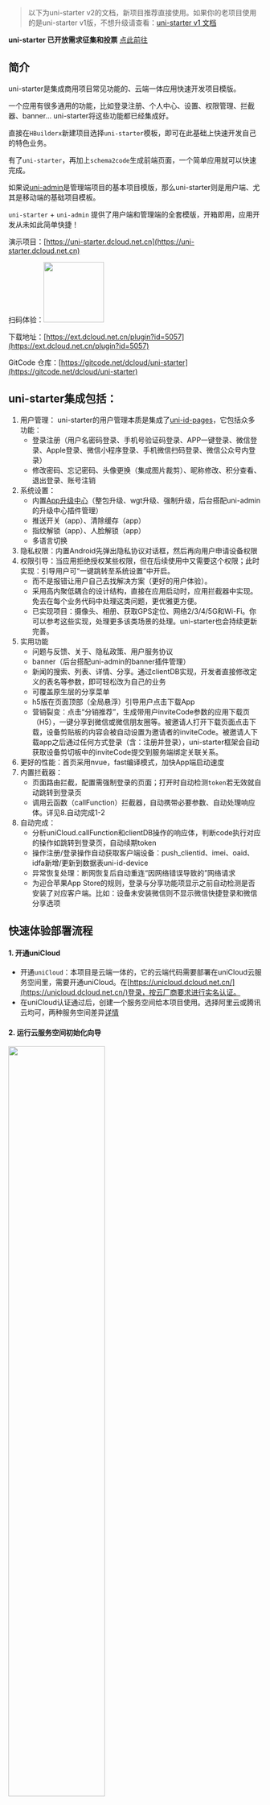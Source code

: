 > 以下为uni-starter v2的文档，新项目推荐直接使用。如果你的老项目使用的是uni-starter v1版，不想升级请查看：[uni-starter v1 文档](https://gitcode.net/dcloud/uni-starter/-/blob/v1/README.md)

**uni-starter 已开放需求征集和投票** [点此前往](https://vote.dcloud.net.cn/#/?name=uni-starter)

## 简介
uni-starter是集成商用项目常见功能的、云端一体应用快速开发项目模版。

一个应用有很多通用的功能，比如登录注册、个人中心、设置、权限管理、拦截器、banner... uni-starter将这些功能都已经集成好。

直接在`HBuilderx`新建项目选择`uni-starter`模板，即可在此基础上快速开发自己的特色业务。

有了`uni-starter`，再加上`schema2code`生成前端页面，一个简单应用就可以快速完成。

如果说[uni-admin](https://uniapp.dcloud.io/uniCloud/admin)是管理端项目的基本项目模版，那么uni-starter则是用户端、尤其是移动端的基础项目模板。

`uni-starter` + `uni-admin` 提供了用户端和管理端的全套模版，开箱即用，应用开发从未如此简单快捷！

演示项目：[https://uni-starter.dcloud.net.cn](https://uni-starter.dcloud.net.cn)

扫码体验：<img src="https://qiniu-web-assets.dcloud.net.cn/unidoc/zh/download.png" style="width: 120px;">

下载地址：[https://ext.dcloud.net.cn/plugin?id=5057](https://ext.dcloud.net.cn/plugin?id=5057)

GitCode 仓库：[https://gitcode.net/dcloud/uni-starter](https://gitcode.net/dcloud/uni-starter)

## uni-starter集成包括：
1. 用户管理：
	uni-starter的用户管理本质是集成了[uni-id-pages](https://uniapp.dcloud.net.cn/uniCloud/uni-id-pages.html)，它包括众多功能：
	- 登录注册（用户名密码登录、手机号验证码登录、APP一键登录、微信登录、Apple登录、微信小程序登录、手机微信扫码登录、微信公众号内登录）
	- 修改密码、忘记密码、头像更换（集成图片裁剪）、昵称修改、积分查看、退出登录、账号注销
2. 系统设置：
	- 内置[App升级中心](https://uniapp.dcloud.net.cn/uniCloud/upgrade-center.html)（整包升级、wgt升级、强制升级，后台搭配uni-admin的升级中心插件管理）
	- 推送开关（app）、清除缓存（app）
	- 指纹解锁（app）、人脸解锁（app）
	- 多语言切换
3. 隐私权限：内置Android先弹出隐私协议对话框，然后再向用户申请设备权限
4. 权限引导：当应用拒绝授权某些权限，但在后续使用中又需要这个权限；此时实现：引导用户可“一键跳转至系统设置”中开启。
	- 而不是报错让用户自己去找解决方案（更好的用户体验）。
	- 采用高内聚低耦合的设计结构，直接在应用启动时，应用拦截器中实现。免去在每个业务代码中处理这类问题，更优雅更方便。
	- 已实现项目：摄像头、相册、获取GPS定位、网络2/3/4/5G和Wi-Fi。你可以参考这些实现，处理更多该类场景的处理。uni-starter也会持续更新完善。
5. 实用功能
	- 问题与反馈、关于、隐私政策、用户服务协议
	- banner（后台搭配uni-admin的banner插件管理）
	- 新闻的搜索、列表、详情、分享。通过clientDB实现，开发者直接修改定义的表名等参数，即可轻松改为自己的业务
	- 可覆盖原生层的分享菜单
	- h5版在页面顶部（全局悬浮）引导用户点击下载App
	- 营销裂变：点击“分销推荐”，生成带用户inviteCode参数的应用下载页（H5），一键分享到微信或微信朋友圈等。被邀请人打开下载页面点击下载，设备剪贴板的内容会被自动设置为邀请者的inviteCode。被邀请人下载app之后通过任何方式登录（含：注册并登录），uni-starter框架会自动获取设备剪切板中的inviteCode提交到服务端绑定关联关系。
6. 更好的性能：首页采用nvue，fast编译模式，加快App端启动速度
7. 内置拦截器：
	- 页面路由拦截，配置需强制登录的页面；打开时自动检测`token`若无效就自动跳转到登录页
	- 调用云函数（callFunction）拦截器，自动携带必要参数、自动处理响应体。详见8.自动完成1-2
8. 自动完成：
	- 分析uniCloud.callFunction和clientDB操作的响应体，判断code执行对应的操作如跳转到登录页，自动续期token
	- 操作注册/登录操作自动获取客户端设备：push_clientid、imei、oaid、idfa新增/更新到数据表uni-id-device
	- 异常恢复处理：断网恢复后自动重连“因网络错误导致的”网络请求
	- 为迎合苹果App Store的规则，登录与分享功能项显示之前自动检测是否安装了对应客户端。比如：设备未安装微信则不显示微信快捷登录和微信分享选项

## 快速体验部署流程
#### 1. 开通uniCloud
- 开通`uniCloud`：本项目是云端一体的，它的云端代码需要部署在uniCloud云服务空间里，需要开通uniCloud。在[https://unicloud.dcloud.net.cn/](https://unicloud.dcloud.net.cn/)登录，按云厂商要求进行实名认证。
- 在uniCloud认证通过后，创建一个服务空间给本项目使用。选择阿里云或腾讯云均可，两种服务空间差异[详情](https://uniapp.dcloud.net.cn/uniCloud/price)

#### 2. 运行云服务空间初始化向导
<img style="width:61.8%" src="https://qiniu-web-assets.dcloud.net.cn/unidoc/zh/20210809115104.jpg" />
<img style="width:61.8%" src="https://qiniu-web-assets.dcloud.net.cn/unidoc/zh/20210809113634.jpg" />
<img style="width:61.8%" src="https://qiniu-web-assets.dcloud.net.cn/unidoc/zh/20210809114205.jpg" />

## 功能模块介绍
### 1.账户管理
uni-starter 使用 `uni-id-pages`实现：登录注册账户管理相关功能 [详情查看](https://uniapp.dcloud.net.cn/uniCloud/uni-id-pages.html)
### 2.路由管理
大多数应用，都会指定某些页面需要登录才能访问。以往开发者需要写不少代码。现在，只需在项目的pages.json内配置登录页路径、需要登录才能访问的页面等信息，uni-app框架的路由跳转，会自动在需要登录且客户端登录状态过期或未登录时跳转到登录页面。详情查看：[uniIdRouter文档](https://uniapp.dcloud.net.cn/uniCloud/uni-id-summary.html#uni-id-router)
### 3.h5版在页面顶部引导用户`点击下载App`
把h5端用户引流到APP端，是一个非常实用的功能。相对于h5，APP端有更高的用户留存和更好的产品体验。
uni-starter集成了这个功能，你只需直接在`项目根目录/uni-starter.config.js`的"h5"->"openApp"中配置相关内容，即可开启全局悬浮的下载引导。
这也是一个演示开发者如何在h5端做全局悬浮块的例子。你也可以在`/common/openApp.js`中修改他的样式等代码等，注意它只支持原生js语法。

### 4.分享模块
一个可覆盖原生层分享模块
- 应用配置：`manifest.json` App模块配置 --> Share --> 勾选并配置你所需要的模块
- 分享功能配置参数，随着应用的业务场景决定，在各场景调用的时候配置。参考uni-starter的`/pages/list/detail.vue`的`methods -> shareClick`
- 更多`uni-share`的介绍 [详情](https://ext.dcloud.net.cn/plugin?id=4860)

### 5.升级中心相关
为了解决开发者维护多个 App 升级繁琐，重复逻辑过多，管理不便的问题，升级中心`uni-upgrade-center`应运而生。
提供了简单、易用、统一的 App 管理、App 版本管理、安装包发布管理，升级检测更新管理。
- 升级中心分为两个部分：`uni-upgrade-center` 前台检测更新和`uni-upgrade-center-Admin`后台管理系统。
- `uni-upgrade-center`的介绍 [详情](https://ext.dcloud.net.cn/plugin?id=4542)
- `uni-upgrade-center-Admin`的介绍 [详情](https://ext.dcloud.net.cn/plugin?id=4470)

### 6.意见反馈
- 客户端[详情](https://ext.dcloud.net.cn/plugin?id=50)
- admin端[详情](https://ext.dcloud.net.cn/plugin?id=4992)

### 7.指纹识别模块
- `manifest.json` App模块配置 --> `Fingerprint`指纹识别

### 8.消息推送模块
- `manifest.json` App模块配置 --> `push`消息推送

### 9.隐私政策弹框
根据工业和信息化部关于开展APP侵害用户权益专项整治要求，App提交到应用市场必须满足以下条件：
- 应用启动运行时需弹出隐私政策协议，说明应用采集用户数据
- 应用不能强制要求用户授予权限，即不能“不给权限不让用”
+ 如不希望应用启动时申请“读写手机存储”和“访问设备信息”权限，请参考：[https://ask.dcloud.net.cn/article/36549](https://ask.dcloud.net.cn/article/36549)

配置弹出“隐私协议和政策”打开项目的manifest.json文件，切换到“源码视图”项
在`manifest.json` -> `app-plus` -> `privacy` 节点下添加 prompt节点
```js
"privacy" : {
	"prompt" : "template",
	"template" : {
		"title" : "服务协议和隐私政策",
		"message" : "　　请你务必审慎阅读、充分理解“服务协议”和“隐私政策”各条款，包括但不限于：为了更好的向你提供服务，我们需要收集你的设备标识、操作日志等信息用于分析、优化应用性能。<br/>　　你可阅读<a href=\"https://ask.dcloud.net.cn/protocol.html\">《服务协议》</a>和<a href=\"https://ask.dcloud.net.cn/protocol.html\">《隐私政策》</a>了解详细信息。如果你同意，请点击下面按钮开始接受我们的服务。",
		"buttonAccept" : "同意",
		"buttonRefuse" : "暂不同意"
	}
}
```
- prompt
  字符串类型，必填，隐私政策提示框配置策略，可取值template、custom、none，默认值为none
  + template
     使用原生提示框模板，可自定义标题、内容已经按钮上的文本
  + custom
     自定义隐私政策提示框，uni-app项目中推荐使用nvue页面进行自定义，5+ APP使用html页面进行自定义
  + none
    不弹出隐私政策提示框
- template
  json格式，可选，模板提示框上显示的内容
	+ title
	  模板提示框上的标题，默认为“服务协议和隐私政策”
	+ message
	  模板提示框上的内容，richtext类型字符串，支持a/font/br等节点，点击a链接会调用内置页面打开其href属性中链接地址。
	  **注意：务必配置此提示内容，或参考上面示例内容并修改《服务协议》和《隐私政策》链接地址**
	+ buttonAccept
	  模板提示框上接受按钮的文本，默认值为“我知道了”
	+ buttonRefuse
	  模板提示框上拒绝按钮的文本，默认不显示此按钮
	+ second
	  HBuilderX3.1.12+版本新增支持隐私提示框二次确认提示，用于配置二次确认提示框显示内容，message属性值不为空时弹出二次确认提示框
		+ title 二次确认提示框上的标题
		+ message 二次确认提示框上的内容，支持richtext类型字符串
		+ buttonAccept 二次确认提示框上接受按钮的文本
		+ buttonRefuse 二次确认提示框上拒绝按钮的文本

> 更多Android平台隐私与政策提示框配置方法，[详情](https://ask.dcloud.net.cn/article/36937)

##### 注意：
1. 最新的华为应用市场要求，隐私政策提示框上接受按钮的文本，必须为“同意”而不能是其他有歧义的文字。
2. 配置后提交云端打包后生效。理论上绝大部分和`manifest.json`生效相关的配置均需要提交云打包后生效

### 10.云对象拦截器应用  
云对象拦截器文档[详情查看](https://uniapp.dcloud.net.cn/uniCloud/client-sdk.html#add-interceptor)

1. 控制调试模式  
配置路径：`uni-starter/uni-starter.config.js`
云对象请求fail时，开启调试模式将以`showModal`的模式弹出真实错误信息。关闭调试模式，则以`showToast`的模式模糊提示（弹出系统错误请稍后再试！）

2. 裂变营销功能原理
当用户请求云对象`uni-id-co`的任何方式登录（含：注册并登录）功能时，
云对象拦截器逻辑内部：判断用户的剪切板是否包含`uniInvitationCode:`开头的邀请码，如果存在则在请求时带上此邀请码；实现裂变营销功能的用户关系绑定。

### 12.关于升级
- 项目升级  
uni-starter遵循uni-app的插件模块化规范，即：[uni_modules](https://uniapp.dcloud.io/uni_modules) 。它是个项目类型的插件。在项目的根目录下有一个符合uni_modules规范的package.json文件，在这个文件右键-从插件市场更新即可更新该插件。
	
- 插件升级  
非项目类型的`uni_modules`插件在项目根目录下的`uni_modules`目录下。以插件ID为插件文件夹命名，在该目录右键也会看到“从插件市场更新”选项，点击即可更新该插件。

uni-starter内集成的uni-id-pages、uni-upgrade-center等插件都可以独立升级。

### 13.多语言国际化  
uni-starter支持多语言国际化，默认关闭，可以在`uni-starter.config.js`->`i18n`->`enable`中配置。

如果你启用了多语言国际化需要先阅读：[uni-app多语言国际化](https://uniapp.dcloud.io/collocation/i18n?id=%e6%a1%86%e6%9e%b6%e5%86%85%e7%bd%ae%e7%bb%84%e4%bb%b6%e5%92%8capi%e5%9b%bd%e9%99%85%e5%8c%96)

### 14.微信登录自动获取头像  
当用户首次在微信小程序中通过微信登录应用。uni-starter将获取用户的微信头像，设置为当前账号头像。

**注意：** 保存头像的过程是：先将微信头像的图片下载，再上传到uniCloud云存储。而小程序平台要求在管理后台配置小程序应用的联网服务器域名，否则无法联网。请确认已正确配置download、uploadFile合法域名[详情查看](https://uniapp.dcloud.io/uniCloud/publish.html#useinmp)
	
## initApp()做了什么
1. 读取uni-starter.config并挂载到globalData的config下
2. 读取应用版本号，并存到globalData下
3. 检查是否有可更新的应用版本，决定是否启动在线更新版本
4. 监听设备的网络变化并以uni.showToast APi的方式提醒用户
5. 使用[拦截器](https://uniapp.dcloud.io/api/interceptor?id=addinterceptor) 实现：自动引导打开`选择图片`所需要的权限。当调用`uni.chooseImage`时检测到无权限则自动开启引导。并不是在每次调用接口时处理这类问题，你可以参考该例子做更多该类场景的处理。uni-starter也会持续完善。

## 配置文件  
uni-starter提供了`uni-starter.config.js`，可配置选择登录注册方式及优先级等，可指定该应用是否强制登录才能进入某个页面。配置项内容如下：
```js
module.exports = {
	"h5": {
		"url": "https://static-76ce2c5e-31c7-4d81-8fcf-ed1541ecbc6e.bspapp.com", //	前端网页托管的域名
		 // 在h5端全局悬浮引导用户下载app的功能 更多自定义要求在/common/openApp.js中修改
		"openApp": {
			//点击悬浮下载栏后打开的网页链接
			"openUrl": 'https://sj.qq.com/myapp/detail.htm?apkName=com.tencent.android.qqdownloader&info=6646FD239A6EBA9E2DEE5DFC7E18D867',
			//左侧显示的应用名称
			"appname": 'uni-starter',
			//应用的图标
			"logo": './static/logo.png',
		}
	},
	"mp": {
		"weixin": {
			//微信小程序原始id，微信小程序分享时
			"id": "gh_132465798"
		}
	},
	//关于应用
	"about": {
		//应用名称
		"appName": "uni-starter",
		//应用logo
		"logo": "/static/logo.png",
		//公司名称
		"company": "数字天堂（北京）网络技术有限公司",
		//口号
		"slogan": "为开发而生",
		//应用的链接，用于分享到第三方平台和生成关于我们页的二维码
		"download": "https://m3w.cn/uniapp",
		//应用版本号，用于非app端显示，app端自动获取
		"version":"1.0.0"
	},
	//用于打开应用市场评分界面
	"marketId":{
		"ios":"",
		"android":""
	},
	//配置多语言国际化。i18n为英文单词 internationalization的首末字符i和n，18为中间的字符数 是“国际化”的简称
	"i18n":{
		"enable":false //默认启用，国际化。如果你不想使用国际化相关功能，请改为false
	}
}
```

## 目录结构@catalogue
<pre v-pre="" data-lang="">
<code class="lang-" style="padding:0">
uni-starter
├─uniCloud	
│	├─cloudfunctions 云函数目录
│	|	├─common 公共模块
│	│	|	├─uni-config-center			uni-starter的服务端配置中心，项目所有云函数的配置在这里填写 <a target="_blank" href="https://ext.dcloud.net.cn/plugin?id=4425">详情</a>
│	│	|	|	├─index.js				config-center入口文件
│	│	|	|	└─uni-id				uni-id模块配置目录
│	│	|	|		├─config.json		uni-id对应的配置数据：微信登录、一键登录、短信验证码登录等key都在这里填写<a target="_blank" href="https://ext.dcloud.net.cn/plugin?id=4425">详情</a>
│	│	|	|		└─file.cert			uni-id依赖的配置文件,假如你使用微信发红包功能，需要的证书文件就是放到这里
│	|	|	└───uni-id					uni-id用户体系 <a target="_blank" href="https://uniapp.dcloud.io/uniCloud/uni-id-summary">详情</a>
│	|	├─check-version					检查更新云函数 <a target="_blank" href="https://ext.dcloud.net.cn/plugin?name=uni-upgrade-center-app">详情</a>
│	|	├─rewarded-video-ad-notify-url	签到插件广告回调 <a target="_blank" href="https://ext.dcloud.net.cn/plugin?name=uni-sign-in">详情</a>
│	|	├─uni-analyse-searchhot			云端一体搜索模板依赖的云函数 <a target="_blank" href="https://ext.dcloud.net.cn/plugin?id=3851">详情</a>
│	|	├─uni-captcha-co				云端一体图形验证码组件云对象 <a target="_blank" href="https://ext.dcloud.net.cn/plugin?name=uni-captcha">详情</a>
│	|	├─uni-clientDB-actions			客户端直接操作数据库拦截逻辑 <a target="_blank" href="https://uniapp.dcloud.net.cn/uniCloud/jql.html#action">详情</a>
│	|	├─uni-open-bridge				统一接管微信等三方平台认证的开源库 <a target="_blank" href="https://uniapp.dcloud.net.cn/uniCloud/jql.html#action">详情</a>
│	|	├─upgrade-center				云端一体uni升级中心的云函数 <a target="_blank" href="https://uniapp.dcloud.net.cn/uniCloud/jql.html#action">详情</a>
│	|	└─uni-id-co						用户中心云函数，实现用户注册、修改密码、发送验证码、快捷登录（微信、短信、账户、一键登录） <a target="_blank" href="https://uniapp.dcloud.net.cn/uniCloud/uni-id-summary.html">详情</a>
│	└──database							云数据目录
│		├─db_init.json					db_init.json初始化数据库文件，其中不再包含schema <a target="_blank" href="https://uniapp.dcloud.net.cn/uniCloud/hellodb?id=db-init">详情</a>
│		├─opendb-app-versions.schema.json		应用版本，表结构文件
│		├─opendb-banner.schema.json	        	横幅数据表，表结构文件
│		├─opendb-feedback.schema.json	        意见反馈表，表结构文件
│		├─opendb-news-articles.schema.json	    新闻文章表，表结构文件
│		├─opendb-news-categories.schema.json	新闻分类表，表结构文件
│		├─opendb-news-comments.schema.json		新闻评论表，表结构文件
│		├─opendb-news-favorite.schema.json		新闻收藏表，表结构文件
│		├─opendb-search-hot.schema.json			热门搜索表，表结构文件
│		├─opendb-search-log.schema.json			搜索记录表，表结构文件
│		├─opendb-verify-codes.schema.json		验证码表，表结构文件
│		├─uni-id-log.schema.json	        	登录日志表，表结构文件
│		├─uni-id-scores.schema.json	        	用户积分表，表结构文件
│		└─uni-id-users.schema.json	        	用户表，表结构文件
├─pages										业务页面文件存放的目录
│	├─common						
│	│	└─webview							webview目录
│	│		└─webview.vue					webview页面	用于实现跨端的web页面浏览
│	├─grid
│	│	└─grid.vue	 						带宫格和banner的示例页面
│	├─list
│	│	├─list.vue	 						新闻列表
│	│	├─search
│	│	│	└─search						云端一体搜索插件
│	│	└─detail.vue						新闻详情
│	├─ucenter
│	│	├─about								关于我们
│	│	│	└─about
│	│	├─login-page						登录模块<a target="_blank" href="https://ext.dcloud.net.cn/plugin?id=8577">详情参考</a>
│	│	├─read-news-log						新闻阅读记录
│	│	│	└─read-news-log
│	│	├─invite							带用户inviteCode参数的应用下载页
│	│	│	└─invite
│	│	├─settings						
│	│	│	├─dc-push
│	│	│	│	└─push.js					push权限操作SDK
│	│	│	└─settings.vue					app设置
│	│	├─userinfo							用户个人信息
│	│	│	├─bind-mobile
│	│	│	│	└─bind-mobile.vue			绑定手机号码
│	│	│	├─limeClipper					图片裁剪插件,来源<a target="_blank" href="https://ext.dcloud.net.cn/plugin?id=3594">limeClipper @作者： 陌上华年</a>
│	│	│	│	├─images
│	│	│	│	│	├─photo.svg
│	│	│	│	│	└─rotate.svg
│	│	│	│	├─index.css
│	│	│	│	├─limeClipper.vue
│	│	│	│	├─README.md
│	│	│	│	└─utils.js
│	│	│	├─main.js
│	│	│	├─cropImage.vue		引用limeClipper的图片裁剪模块，为了方便二开可能会出现兼容`vue`与`nvue`，所以做成了`页面`而不是`组件`
│	│	│	└─userinfo.vue
│	|	└─ucenter.vue						用户中心
│	|
├─static	 							存放应用引用的本地静态资源（如图片、视频等）的目录，<b>注意：</b>静态资源只能存放于此
├─uni_modules						存放<a target="_blank" href="https://uniapp.dcloud.net.cn/plugin/uni_modules.html">uni_modules</a>规范的插件。
├─uni_modules_tools				uni_modules插件上传辅助脚本 <a href="https://ext.dcloud.net.cn/plugin?id=5256">详情</a>。
├─main.js							Vue初始化入口文件
├─App.vue							应用配置，用来配置App全局样式以及监听 <a href="/collocation/frame/lifecycle?id=应用生命周期">应用生命周期</a>
├─uni-starter.config				uni-starter的前端的配置文件，项目所有模块的配置在这里填写。详见该文件的代码注释。
├─manifest.json	 				配置应用名称、appid、logo、版本等打包信息，<a href="/collocation/manifest">详见</a>
└─pages.json						配置页面路由、导航条、选项卡等页面类信息，<a href="/collocation/pages">详见</a>
</code>
</pre>
完整的uni-app目录结构[详情](https://uniapp.dcloud.io/frame?id=%e7%9b%ae%e5%bd%95%e7%bb%93%e6%9e%84)

## 常见API示范
1. 判断当前用户是否拥有某角色`uniIDHasRole` 演示页面：`/pages/grid/grid` [API文档详情](https://uniapp.dcloud.io/api/global?id=uniidhasrole)
2. 指纹解锁、人脸解锁  演示页面：`/pages/ucenter/settings/settings` [API文档详情](https://uniapp.dcloud.io/api/system/authentication)

## 注意事项
1. 真机运行需要制作自定义基座，制作后选择运行到自定义基座
2. 苹果登录的图标，需要满足苹果应用市场的审核规范请勿随便修改；如需修改请先阅读:[Sign in with Apple Button](https://appleid.apple.com/signinwithapple/button)
3. 应用登录功能，默认不勾选同意隐私权限是响应安卓应用市场的规范；请勿修改该逻辑。
4. uni-id-pages 默认在刷新token（登录、注销、切换用户）后获取push客户端标识同步至uni-id-device表;如果你不使用push模块，请注释或删除，路径：`/uni-starter/uni_modules/uni-id-pages/init.js` 如下代码：
```js
//4. 同步客户端push_clientid至uni-id-device表
if (uniCloud.onRefreshToken) {
 uniCloud.onRefreshToken(() => {
  console.log('onRefreshToken');
  if (uni.getPushClientId) {
   uni.getPushClientId({
    success: async function(e) {
     console.log(e)
     let pushClientId = e.cid
     console.log(pushClientId);
     let res = await uniIdCo.setPushCid({
      pushClientId
     })
     console.log('getPushClientId', res);
    },
    fail(e) {
     console.error(e,'更多详情：https://uniapp.dcloud.net.cn/uniCloud/uni-starter.html#%E6%B3%A8%E6%84%8F%E4%BA%8B%E9%A1%B9')
    }
   })
  }
 })
}
```
						

## FAQ：常见问题
1. 提示“公共模块uni-id缺少配置信息”解决方案：在cloudfunctions右键‘上传所有云函数、公共模块及actions’之后，需要在cloudfunctions -> common -> uni-config-center 目录单独上传一次，右键‘上传公共模块’。
2. 本项目代码可以商用，无需为DCloud付费。但不能把本项目的代码改造用于非uni-app和uniCloud的技术体系。即，不能将后台改成php、java等其他后台，这将违反使用许可协议。

## 相关案例
[
	![](https://qiniu-web-assets.dcloud.net.cn/unidoc/zh/20211108121525.jpg)
](https://ext.dcloud.net.cn/search?q=uni-starter)
（点击跳转到案例列表）


## 第三方插件（感谢插件作者，排名不分前后）：
1. 图片裁剪 [limeClipper](https://ext.dcloud.net.cn/plugin?id=3594) @作者： 陌上华年
2. 二维码生成 [Sansnn-uQRCode](https://ext.dcloud.net.cn/plugin?id=1287) @作者： 3snn
